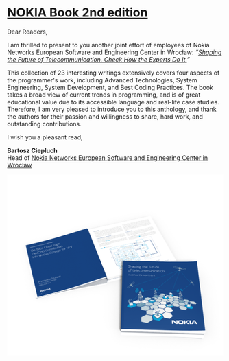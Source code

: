 [NOKIA Book 2nd edition](https://github.com/nokia-wroclaw/nokia-book/raw/pdf/02/NOKIA_Book_2nd.pdf)
========================

Dear Readers,

I am thrilled to present to you another joint effort of employees of Nokia Networks European
Software and Engineering Center in Wrocław: *“[Shaping the Future of Telecommunication.
Check How the Experts Do It.](https://github.com/nokia-wroclaw/nokia-book/raw/pdf/02/NOKIA_Book_2nd.pdf)”*

This collection of 23 interesting writings extensively covers four aspects of the programmer's
work, including Advanced Technologies, System Engineering, System Development,
and Best Coding Practices. The book takes a broad view of current trends in programming,
and is of great educational value due to its accessible language and real-life case studies.
Therefore, I am very pleased to introduce you to this anthology, and thank the authors for
their passion and willingness to share, hard work, and outstanding contributions.

I wish you a pleasant read,

**Bartosz Ciepluch**  
Head of [Nokia Networks European Software and Engineering Center in Wrocław](http://nokiawroclaw.pl/)

![Titlepage](img/nb2b.png)

